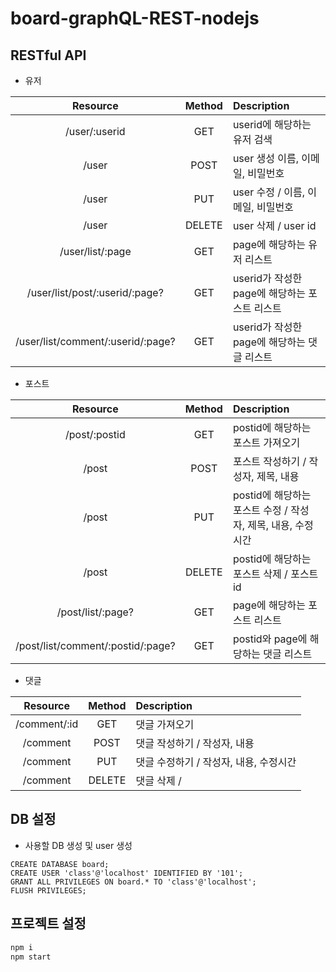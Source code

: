 # board-graphQL-REST-nodejs



## RESTful API

- 유저

|             Resource              | Method | Description                                   |
| :-------------------------------: | :----: | :-------------------------------------------- |
|           /user/:userid           |  GET   | userid에 해당하는 유저 검색                   |
|               /user               |  POST  | user 생성 이름, 이메일, 비밀번호              |
|               /user               |  PUT   | user 수정 / 이름, 이메일, 비밀번호            |
|               /user               | DELETE | user 삭제 / user id                           |
|         /user/list/:page          |  GET   | page에 해당하는 유저 리스트                   |
|  /user/list/post/:userid/:page?   |  GET   | userid가 작성한 page에 해당하는 포스트 리스트 |
| /user/list/comment/:userid/:page? |  GET   | userid가 작성한 page에 해당하는 댓글 리스트   |



- 포스트

|             Resource              | Method | Description                                                  |
| :-------------------------------: | :----: | :----------------------------------------------------------- |
|           /post/:postid           |  GET   | postid에 해당하는 포스트 가져오기                            |
|               /post               |  POST  | 포스트 작성하기 / 작성자, 제목, 내용                         |
|               /post               |  PUT   | postid에 해당하는 포스트 수정 / 작성자, 제목, 내용, 수정시간 |
|               /post               | DELETE | postid에 해당하는 포스트 삭제 / 포스트 id                    |
|         /post/list/:page?         |  GET   | page에 해당하는 포스트 리스트                                |
| /post/list/comment/:postid/:page? |  GET   | postid와 page에 해당하는 댓글 리스트                         |



- 댓글

|   Resource   | Method | Description                            |
| :----------: | :----: | :------------------------------------- |
| /comment/:id |  GET   | 댓글 가져오기                          |
|   /comment   |  POST  | 댓글 작성하기 / 작성자, 내용           |
|   /comment   |  PUT   | 댓글 수정하기 / 작성자, 내용, 수정시간 |
|   /comment   | DELETE | 댓글 삭제 /                            |



## DB 설정

- 사용할 DB 생성 및 user 생성

```mysql
CREATE DATABASE board;
CREATE USER 'class'@'localhost' IDENTIFIED BY '101';
GRANT ALL PRIVILEGES ON board.* TO 'class'@'localhost';
FLUSH PRIVILEGES;
```



## 프로젝트 설정

```bash
npm i
npm start
```

